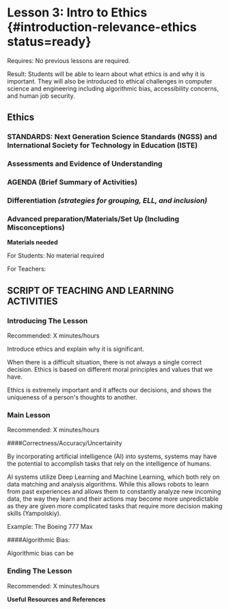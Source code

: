# Lesson 3: Intro to Ethics {#introduction-relevance-ethics status=ready}

<div class='requirements' markdown='1'>

Requires: No previous lessons are required.

Result: Students will be able to learn about what ethics is and why it is important. They will also be introduced to ethical challenges in computer science and engineering including algorithmic bias, accessibility concerns, and human job security. 

</div>

## Ethics


### STANDARDS: Next Generation Science Standards (NGSS) and International Society for Technology in Education (ISTE)



### Assessments and Evidence of Understanding


### AGENDA (Brief Summary of Activities)


### Differentiation _(strategies for grouping, ELL, and inclusion)_


### Advanced preparation/Materials/Set Up (Including Misconceptions)

**Materials needed**

For Students: No material required

For Teachers:


## SCRIPT OF TEACHING AND LEARNING ACTIVITIES


### Introducing The Lesson

Recommended: X minutes/hours

Introduce ethics and explain why it is significant. 

When there is a difficult situation, there is not always a single correct decision. Ethics is based on different moral principles and values that we have. 


Ethics is extremely important and it affects our decisions, and shows the uniqueness of a person's thoughts to another.

### Main Lesson

Recommended: X minutes/hours

####Correctness/Accuracy/Uncertainity


By incorporating artificial intelligence (AI) into systems, systems may have the potential to accomplish tasks that rely on the intelligence of humans.

AI systems utilize Deep Learning and Machine Learning, which both rely on data matching and analysis algorithms. While this allows robots to learn from past experiences and allows them to constantly analyze new incoming data, the way they learn and their actions may become more unpredictable as they are given more complicated tasks that require more decision making skills (Yampolskiy).

Example: The Boeing 777 Max

####Algorithmic Bias:



Algorithmic bias can be 

### Ending The Lesson

Recommended: X minutes/hours


**Useful Resources and References**
